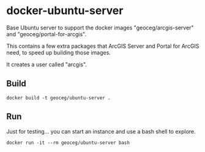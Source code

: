 # docker-ubuntu-server
Base Ubuntu server to support the docker images
"geoceg/arcgis-server" and "geoceg/portal-for-arcgis".

This contains a few extra packages that ArcGIS Server
and Portal for ArcGIS need, to speed up building those images.

It creates a user called "arcgis". 

## Build

```
docker build -t geoceg/ubuntu-server .
```

## Run

Just for testing... you can start an instance and 
use a bash shell to explore.

```
docker run -it --rm geoceg/ubuntu-server bash
```
